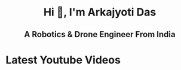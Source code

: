 <h1 align="center">Hi 👋, I'm Arkajyoti Das</h1>
<h2 align="center">A Robotics & Drone Engineer From India</h2>


# Latest Youtube Videos
<!-- YOUTUBE:START -->
<!-- YOUTUBE:END -->